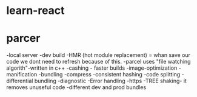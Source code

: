 # learn-react

# parcer 
 -local server
 -dev build
 -HMR (hot module replacement) = whan save our code we dont need to refresh because of this.
 -parcel uses "file watching algorith"-written in c++
 -cashing - faster builds
 -image-optimization
 -manification
 -bundling 
 -compress
 -consistent hashing
 -code splitting
 -differential  bundling
 -diagnostic
 -Error handling 
 -https
 -TREE shaking- it removes unuseful code 
 -different dev and prod bundles